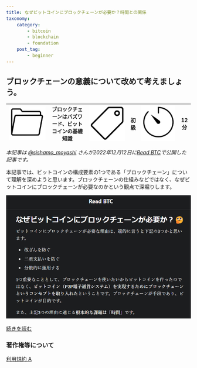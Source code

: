 ```yaml
---
title: なぜビットコインにブロックチェーンが必要か？時間との関係
taxonomy:
    category:
        - bitcoin
        - blockchain
        - foundation
    post_tag:
        - beginner
---
```


## ブロックチェーンの意義について改めて考えましょう。

|  ![Category](/_images/category.png)  |  ブロックチェーンはバズワード、ビットコインの基礎知識 |  ![Tag](/_images/tag.png)  | 初級  | ![Time](/_images/timer.png)  |  12分  |
| ---- | ---- | ---- | ---- | ---- | ---- |

*本記事は [@sishamo_moyashi](https://twitter.com/sishamo_moyashi) さんが2022年12月12日に[Read BTC](https://readbtc.substack.com/)で公開した記事です。*

本記事では、ビットコインの構成要素の1つである「ブロックチェーン」について理解を深めようと思います。ブロックチェーンの仕組みなどではなく、なぜビットコインにブロックチェーンが必要なのかという観点で深堀りします。

[![@sishamo_moyashi さんの記事](/_images/blockchain_time_2.png)](https://readbtc.substack.com/p/blockchain-time)

[続きを読む](https://readbtc.substack.com/p/blockchain-time)


### 著作権等について
[利用規約 A](http://lostinbitcoin.jp.testrs.jp/staging/copyright/#uaa)
